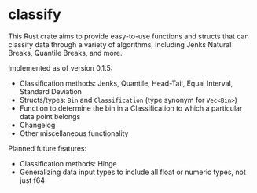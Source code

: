 # classify
This Rust crate aims to provide easy-to-use functions and structs that can classify data through a variety of algorithms, including Jenks Natural Breaks, Quantile Breaks, and more. 

Implemented as of version 0.1.5:
 * Classification methods: Jenks, Quantile, Head-Tail, Equal Interval, Standard Deviation
 * Structs/types: `Bin` and `Classification` (type synonym for `Vec<Bin>`)
 * Function to determine the bin in a Classification to which a particular data point belongs
 * Changelog
 * Other miscellaneous functionality

Planned future features:
 * Classification methods: Hinge
 * Generalizing data input types to include all float or numeric types, not just f64
